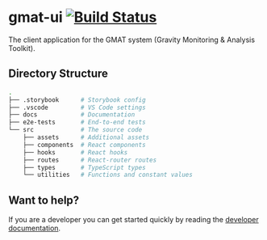 # gmat-ui [![Build Status](***REMOVED***)](***REMOVED***)

The client application for the GMAT system (Gravity Monitoring & Analysis Toolkit).

## Directory Structure

```sh
.
├── .storybook      # Storybook config
├── .vscode         # VS Code settings
├── docs            # Documentation
├── e2e-tests       # End-to-end tests
└── src             # The source code
    ├── assets      # Additional assets
    ├── components  # React components
    ├── hooks       # React hooks
    ├── routes      # React-router routes
    ├── types       # TypeScript types
    └── utilities   # Functions and constant values
```

## Want to help?

If you are a developer you can get started quickly by reading the [developer documentation][dev].

[dev]: ./docs/DEVELOPER.md
